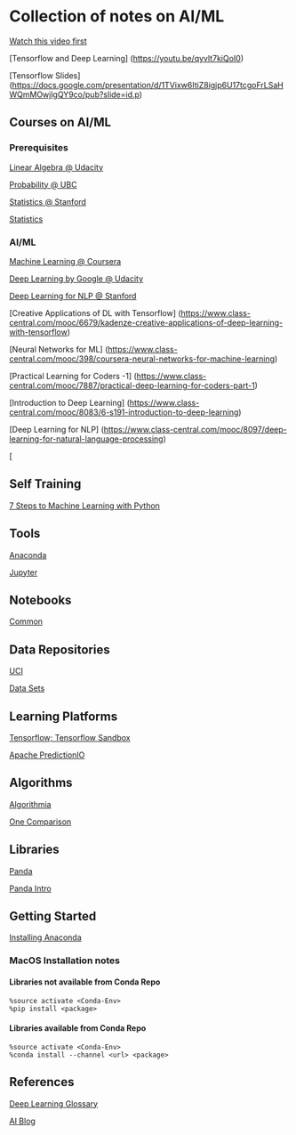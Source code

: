 # Collection of notes on AI/ML
[Watch this video first](https://vimeo.com/170189199)

[Tensorflow and Deep Learning] (https://youtu.be/qyvlt7kiQoI0)

[Tensorflow Slides] (https://docs.google.com/presentation/d/1TVixw6ItiZ8igjp6U17tcgoFrLSaHWQmMOwjlgQY9co/pub?slide=id.p)

## Courses on AI/ML
### Prerequisites
[Linear Algebra @ Udacity](https://www.udacity.com/course/linear-algebra-refresher-course--ud953)

[Probability @ UBC](https://www.cs.ubc.ca/~murphyk/MLbook/)

[Statistics @ Stanford](http://statweb.stanford.edu/~tibs/ElemStatLearn/)

[Statistics](http://www.springer.com/de/book/9780387402727)

### AI/ML
[Machine Learning @ Coursera](https://www.coursera.org/learn/machine-learning)

[Deep Learning by Google @ Udacity](https://www.udacity.com/course/deep-learning--ud730)

[Deep Learning for NLP @ Stanford](http://cs224d.stanford.edu/syllabus.html)

[Creative Applications of DL with Tensorflow] (https://www.class-central.com/mooc/6679/kadenze-creative-applications-of-deep-learning-with-tensorflow)

[Neural Networks for ML] (https://www.class-central.com/mooc/398/coursera-neural-networks-for-machine-learning)

[Practical Learning for Coders -1] (https://www.class-central.com/mooc/7887/practical-deep-learning-for-coders-part-1)

[Introduction to Deep Learning] (https://www.class-central.com/mooc/8083/6-s191-introduction-to-deep-learning)

[Deep Learning for NLP] (https://www.class-central.com/mooc/8097/deep-learning-for-natural-language-processing)

[

## Self Training
[7 Steps to Machine Learning with Python](http://www.kdnuggets.com/2015/11/seven-steps-machine-learning-python.html)

## Tools
[Anaconda](https://www.continuum.io/)

[Jupyter](https://jupyter.org/)

## Notebooks
[Common](https://github.com/donnemartin/data-science-ipython-notebooks)

## Data Repositories
[UCI](http://archive.ics.uci.edu/ml/)

[Data Sets](https://www.reddit.com/r/datasets/)

## Learning Platforms
[Tensorflow; ](https://www.tensorflow.org/)
[Tensorflow Sandbox](http://playground.tensorflow.org/)

[Apache PredictionIO](http://predictionio.incubator.apache.org/)

## Algorithms
[Algorithmia](https://algorithmia.com/)

[One Comparison](http://www.dataschool.io/comparing-supervised-learning-algorithms/)

## Libraries
[Panda](http://pandas.pydata.org/)

[Panda Intro](https://youtu.be/9d5-Ti6onew0)

## Getting Started
[Installing Anaconda](https://www.continuum.io/downloads)

### MacOS Installation notes
#### Libraries not available from Conda Repo
```
%source activate <Conda-Env>
%pip install <package>
```
#### Libraries available from Conda Repo
```
%source activate <Conda-Env>
%conda install --channel <url> <package>
```
## References
[Deep Learning Glossary](https://deeplearning4j.org/glossary)

[AI Blog](https://openai.com/blog/)
